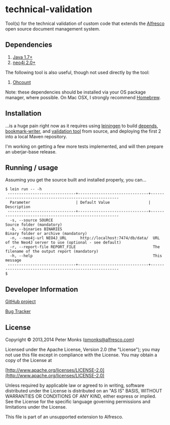 # technical-validation

Tool(s) for the technical validation of custom code that extends the [Alfresco](http://www.alfresco.com) open source document management system.

## Dependencies
 1. [Java 1.7+](http://www.oracle.com/technetwork/java/javase/downloads/index.html)
 2. [neo4j 2.0+](http://www.neo4j.org/)

The following tool is also useful, though not used directly by the tool:

 1. [Ohcount](https://github.com/blackducksw/ohcount)

Note: these dependencies should be installed via your OS package manager, where possible.  On Mac OSX, I strongly recommend [Homebrew](http://brew.sh/).

## Installation

...is a huge pain right now as it requires using [leiningen](http://leiningen.org/) to build [depends](https://github.com/pmonks/depends), [bookmark-writer](https://github.com/pmonks/bookmark-writer), and [validation tool](https://github.com/AlfrescoLabs/technical-validation) from source, and deploying the first 2 into a local Maven repository.

I'm working on getting a few more tests implemented, and will then prepare an uberjar-base release.

## Running / usage

Assuming you get the source built and installed properly, you can...

```shell
$ lein run -- -h
 ------------------------------+-------------------------------+--------------------------------------------------------
  Parameter                    | Default Value                 | Description
 ------------------------------+-------------------------------+--------------------------------------------------------
  -s, --source SOURCE                                            Source folder (mandatory)
  -b, --binaries BINARIES                                        Binary folder or archive (mandatory)
  -n, --neo4j-url NEO4J_URL      http://localhost:7474/db/data/  URL of the Neo4J server to use (optional - see default)
  -r, --report-file REPORT_FILE                                  The filename of the output report (mandatory)
  -h, --help                                                     This message
 ------------------------------+-------------------------------+--------------------------------------------------------
$ 
```

## Developer Information

[GitHub project](https://github.com/AlfrescoLabs/technical-validation)

[Bug Tracker](https://github.com/AlfrescoLabs/technical-validation/issues)

## License

Copyright © 2013,2014 Peter Monks (pmonks@alfresco.com)

Licensed under the Apache License, Version 2.0 (the "License");
you may not use this file except in compliance with the License.
You may obtain a copy of the License at

   [http://www.apache.org/licenses/LICENSE-2.0](http://www.apache.org/licenses/LICENSE-2.0)

Unless required by applicable law or agreed to in writing, software
distributed under the License is distributed on an "AS IS" BASIS,
WITHOUT WARRANTIES OR CONDITIONS OF ANY KIND, either express or implied.
See the License for the specific language governing permissions and
limitations under the License.

This file is part of an unsupported extension to Alfresco.
